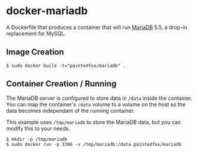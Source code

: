 # docker-mariadb

A Dockerfile that produces a container that will run [MariaDB][mariadb] 5.5, a drop-in replacement for MySQL.

[mariadb]: https://mariadb.org/

## Image Creation

```
$ sudo docker build -t="paintedfox/mariadb" .
```

## Container Creation / Running

The MariaDB server is configured to store data in `/data` inside the container.  You can map the container's `/data` volume to a volume on the host so the data becomes independant of the running container.

This example uses `/tmp/mariadb` to store the MariaDB data, but you can modify this to your needs.

```
$ mkdir -p /tmp/mariadb
$ sudo docker run -p 3306 -v /tmp/mariadb:/data paintedfox/mariadb
```
